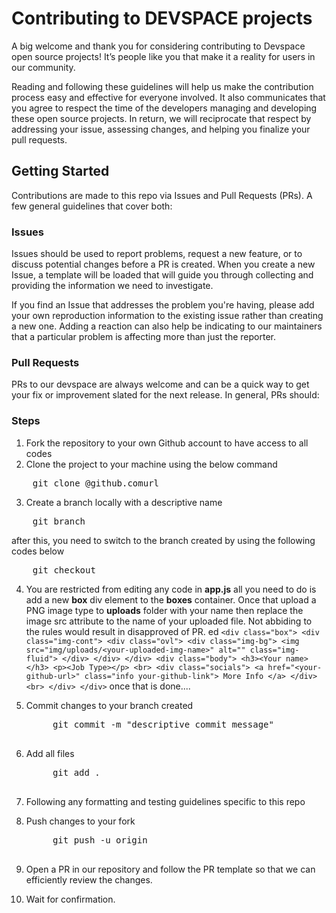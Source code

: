 # Contributing to DEVSPACE projects

A big welcome and thank you for considering contributing to Devspace open source projects! It’s people like you that make it a reality for users in our community.

Reading and following these guidelines will help us make the contribution process easy and effective for everyone involved. 
It also communicates that you agree to respect the time of the developers managing and developing these open source projects. In return, we will reciprocate that respect by addressing your issue, assessing changes, and helping you finalize your pull requests.

## Getting Started

Contributions are made to this repo via Issues and Pull Requests (PRs). A few general guidelines that cover both:

### Issues

Issues should be used to report problems, request a new feature, or to discuss potential changes before a PR is created. When you create a new Issue, a template will be loaded that will guide you through collecting and providing the information we need to investigate.

If you find an Issue that addresses the problem you're having, please add your own reproduction information to the existing issue rather than creating a new one. Adding a reaction  can also help be indicating to our maintainers that a particular problem is affecting more than just the reporter.

### Pull Requests

PRs to our devspace are always welcome and can be a quick way to get your fix or improvement slated for the next release. In general, PRs should:


### Steps 

1. Fork the repository to your own Github account to have access to all codes
2. Clone the project to your machine using the below command
<pre>
    git clone @github.comurl
</pre>
3. Create a branch locally with a descriptive name
<pre>
    git branch <branch-name>
</pre>
after this, you need to switch to the branch created by using the following codes below
<pre>
    git checkout <branch-name>
</pre>

4. You are restricted from editing any code in <b>app.js</b> all you need to do is add a new <b>box</b> div element to the <b>boxes</b> container.
    Once that upload a PNG image type to <b>uploads</b> folder with your name then replace the image src attribute to the name of your uploaded file.
    Not abbiding to the rules would result in disapproved of PR.
    ed
    ``
        <div class="box">
            <div class="img-cont">
                <div class="ovl">
                    <div class="img-bg">
                        <img src="img/uploads/<your-uploaded-img-name>" alt="" class="img-fluid">
                    </div>
                </div>
            </div>
            <div class="body">
                <h3><Your name></h3>
                <p><Job Type></p>
                <br>
                <div class="socials">
                    <a href="<your-github-url>" class="info your-github-link">
                        More Info
                    </a>
                </div>
                <br>
            </div>
        </div>
    ``
    once that is done....

4. Commit changes to your branch created
    <pre>
        git commit -m "descriptive commit message"
    </pre>
5. Add all files
    <pre>
        git add .
    </pre>
5. Following any formatting and testing guidelines specific to this repo
6. Push changes to your fork
    <pre>
        git push -u origin <your-branch-name>
    </pre>
7. Open a PR in our repository and follow the PR template so that we can efficiently review the changes.
8. Wait for confirmation.